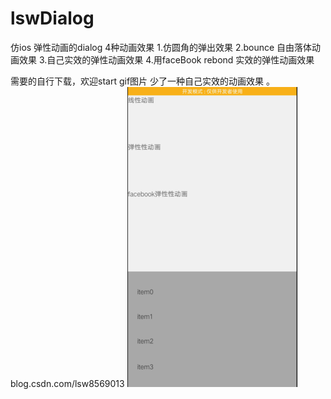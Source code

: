 # lswDialog
仿ios 弹性动画的dialog
4种动画效果 
1.仿圆角的弹出效果
2.bounce 自由落体动画效果
3.自己实效的弹性动画效果
4.用faceBook rebond 实效的弹性动画效果


需要的自行下载，欢迎start
gif图片 少了一种自己实效的动画效果 。
blog.csdn.com/lsw8569013
![image](https://github.com/lsw8569013/lswDialog/blob/master/animator.gif ) 
